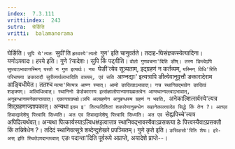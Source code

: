 ```yaml
---
index:  7.3.111
vrittiindex:  243
sutra:  घेर्ङिति
vritti:  balamanorama 
---
```


घेर्ङिति। `सुपि चे'त्यतः `सुपी'ति `ह्रस्वस्ये'त्यतो `गुण' इति चानुवर्तते। तदाह-घिसंज्ञकस्येत्यादिना। यणोऽपवादः। हरये इति। गुणे ?यादेशः। सुपि किं पट्वीति। `वोतो गुणवचना'दिति ङीष्। तस्य ङित्त्वेऽपि सुप्त्वाऽभावात्तस्मिन् परतो न गुण इत्यर्थः। नच `घेङी'त्येव सूत्र्यताम्, इद्ग्रहणं न कर्तव्यम्, `यस्मिन् विधि'रिति परिभाषया ङकारादौ सुपीत्यर्थलाभादिति वाच्यम्, एवं सति `आण्नद्याः' इत्यत्रापि ङीत्येवानुवृत्तौ ङकारादेराम आङ्विधीयेत। ततश्च `मत्या'मित्यत्र आण्न स्यात्। आमो ङादित्वाऽभावात्। नच स्थानिवद्भावेन ङादित्वं शङ्क्यम्। अल्विधित्वात्। स्थानिनो ङेर्ङकारस्य इत्संज्ञालोपाभ्यामपह्मतत्वेन आम्स्थान्यल्त्वाऽभावात्, अनुबन्धानामनेकान्तत्वात्। एकान्तत्वपक्षे।ञपि अल्ग्रहणेन अनुबन्धस्य ग्रहणं न भवति, `अनेकाल्शित्सर्वस्ये'त्यत्र शिद्ग्रहणाज्ज्ञापकात्। अन्यथा `इदम इ' शित्यादिशितां शकारेणानुबन्धेन सहानेकाल्त्वादेव सिद्धे किं तेन ?। अतएव तिबाद्यादेशेषु पित्त्वादि सिध्यति। अत एव तिबाद्यादेशेषु पित्त्वादि सिध्यति। अत एव `सेह्य्रपिच्चे'त्यत्र अपिदित्यर्थवत्। अन्यथा पित्कार्यस्याऽल्विध#इत्वात्तत्र स्थानिवद्भावस्यैवाऽप्रसक्त्या हेः पित्त्वस्यैवाऽप्रसक्तौ किं तन्निषेधेन ?। तदिदं स्थानिवत्सूत्रे शब्देन्दुशेखरे प्रपञ्चितम्। गुणे कृते इति। `ङसिङसो'रिति शेषः। हरे-अस् इति स्थितेऽपदान्तत्वात् `एङः पदान्ता'दिति पूर्वरूपे अप्राप्ते, अयादेशे प्राप्ते--।

